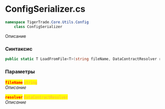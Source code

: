 
# ConfigSerializer.cs
```csharp
namespace TigerTrade.Core.Utils.Config  
    class ConfigSerializer
```

Описание

### Синтаксис
```csharp
public static T LoadFromFile<T>(string fileName, DataContractResolver resolver = null)
```

### Параметры  
<mark style="color:red;">**`fileName`**</mark> <mark style="color: rgb(255, 166, 87);">`string`</mark>  
 *Описание*  
  
<mark style="color:red;">**`resolver`**</mark> <mark style="color: rgb(255, 166, 87);">`DataContractResolver`</mark>  
 *Описание*  
  

                    
                    